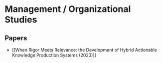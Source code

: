 # Management / Organizational Studies

## Papers

- [[When Rigor Meets Relevance: the Development of Hybrid Actionable Knowledge Production Systems (2023)]]
